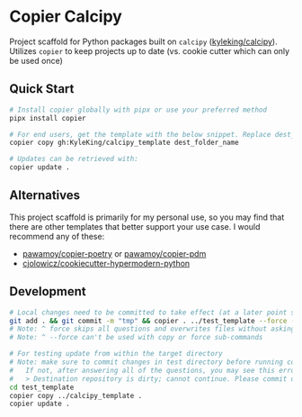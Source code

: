 # Copier Calcipy

Project scaffold for Python packages built on `calcipy` ([kyleking/calcipy](https://github.com/KyleKing/calcipy)). Utilizes `copier` to keep projects up to date (vs. cookie cutter which can only be used once)

## Quick Start

```sh
# Install copier globally with pipx or use your preferred method
pipx install copier

# For end users, get the template with the below snippet. Replace dest_folder_name (can use ".")
copier copy gh:KyleKing/calcipy_template dest_folder_name

# Updates can be retrieved with:
copier update .
```

## Alternatives

This project scaffold is primarily for my personal use, so you may find that there are other templates that better support your use case. I would recommend any of these:

- [pawamoy/copier-poetry](https://github.com/pawamoy/copier-poetry) or [pawamoy/copier-pdm](https://github.com/pawamoy/copier-pdm)
- [cjolowicz/cookiecutter-hypermodern-python](https://github.com/cjolowicz/cookiecutter-hypermodern-python)

## Development

```sh
# Local changes need to be committed to take effect (at a later point squash all "tmp" commits)
git add . && git commit -m "tmp" && copier . ../test_template --force --vcs-ref=HEAD
# Note: ^ force skips all questions and overwrites files without asking. Uses copier question default
# Note: ^ --force can't be used with copy or force sub-commands

# For testing update from within the target directory
# Note: make sure to commit changes in test directory before running copier
#   If not, after answering all of the questions, you may see this error and need to restart:
#   > Destination repository is dirty; cannot continue. Please commit or stash your local changes and retry.
cd test_template
copier copy ../calcipy_template .
copier update .
```
